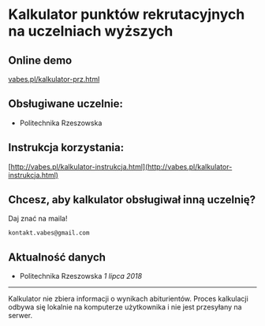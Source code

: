 # Kalkulator punktów rekrutacyjnych na uczelniach wyższych

## Online demo

[vabes.pl/kalkulator-prz.html](http://vabes.pl/kalkulator-prz.html "Kalkulator Politechniki Rzeszowskiej")

## Obsługiwane uczelnie:
- Politechnika Rzeszowska

## Instrukcja korzystania: 
[http://vabes.pl/kalkulator-instrukcja.html](http://vabes.pl/kalkulator-instrukcja.html)

## Chcesz, aby kalkulator obsługiwał inną uczelnię?
Daj znać na maila! 
```
kontakt.vabes@gmail.com
```

## Aktualność danych
- Politechnika Rzeszowska *1 lipca 2018*

___

Kalkulator nie zbiera informacji o wynikach abiturientów. Proces kalkulacji odbywa się lokalnie na komputerze użytkownika i nie jest przesyłany na serwer.





